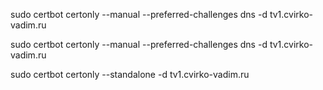 sudo certbot certonly --manual --preferred-challenges dns -d tv1.cvirko-vadim.ru

sudo certbot certonly --manual --preferred-challenges dns -d tv1.cvirko-vadim.ru

sudo certbot certonly --standalone -d tv1.cvirko-vadim.ru

